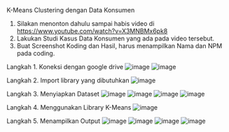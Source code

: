 K-Means Clustering dengan Data Konsumen

1.	Silakan menonton dahulu sampai habis video di https://www.youtube.com/watch?v=X3MNBMx6pk8 
2.	Lakukan Studi Kasus Data Konsumen yang ada pada video tersebut.
3.	Buat Screenshot Koding dan Hasil, harus menampilkan Nama dan NPM pada coding.
   
Langkah 1. Koneksi dengan google drive
![image](https://github.com/user-attachments/assets/17086231-26fd-49b9-a2f0-32b96fa058ad)
![image](https://github.com/user-attachments/assets/cc2b4914-4292-4b24-bc37-a41c8f28d3f9)

Langkah 2. Import library yang dibutuhkan
![image](https://github.com/user-attachments/assets/b46874d9-b8e8-42ba-8c0e-fd22991a47b7)

Langkah 3. Menyiapkan Dataset
![image](https://github.com/user-attachments/assets/3f16e565-c345-4694-84eb-0faa4ee688dd)
![image](https://github.com/user-attachments/assets/24046bd0-eb1d-4dd9-ab5f-ec3e8ee0ed1a)
![image](https://github.com/user-attachments/assets/6f39f184-6dec-448d-93be-f5129791fdc1)
![image](https://github.com/user-attachments/assets/221cadfa-75fc-4d22-b3d5-987373b6d347)

Langkah 4. Menggunakan Library K-Means
![image](https://github.com/user-attachments/assets/1f97d60d-4a1a-4bda-8e79-a94c07fc4087)

Langkah 5. Menampilkan Output
![image](https://github.com/user-attachments/assets/a642c364-a624-490d-8264-7cb1a9eda3c0)
![image](https://github.com/user-attachments/assets/c6f1a0b2-7bed-4f73-8d8c-862ab6b5c0ff)
![image](https://github.com/user-attachments/assets/b1a0ec89-ace3-49fa-84f5-3146c2883556)
![image](https://github.com/user-attachments/assets/3e559d0a-6d56-479b-99fe-0bd09a98457b)

